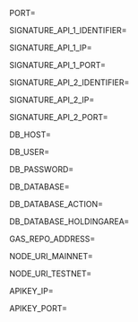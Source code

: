PORT=

SIGNATURE_API_1_IDENTIFIER=

SIGNATURE_API_1_IP=

SIGNATURE_API_1_PORT=

SIGNATURE_API_2_IDENTIFIER=

SIGNATURE_API_2_IP=

SIGNATURE_API_2_PORT=


DB_HOST=

DB_USER=

DB_PASSWORD=

DB_DATABASE=

DB_DATABASE_ACTION=

DB_DATABASE_HOLDINGAREA=



GAS_REPO_ADDRESS=



NODE_URI_MAINNET=

NODE_URI_TESTNET=


APIKEY_IP=

APIKEY_PORT=

